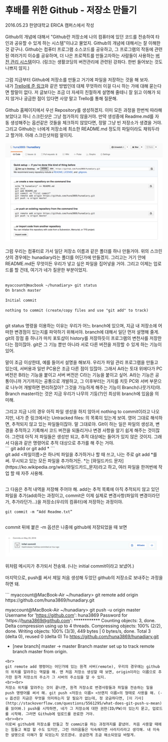 후배를 위한 Github - 저장소 만들기
============
2016.05.23 한양대학교 ERICA 캠퍼스에서 작성
<br>
<br>
Github의 개념에 대해서 "Github란 저장소에 나의 컴퓨터에 있던 코드를 전송하여 타인과 공유할 수 있게 하는 시스템"이냐고 물었지. Github의 개념에 대해서는 잘 이해한 것 같구나. Github는 컴퓨터 프로그램 소스코드를 공유하고, 그 프로그램의 작동에 관련된 여러가지 이슈를 공유하며, 더 나은 프로젝트를 만들고자하는 사람들이 사용하는 [버전 관리 시스템](https://opentutorials.org/course/488/2605)이다. (링크는 생활코딩의 버전관리에 관련된 강좌다. 한번 들어보는 것도 나쁘지 않지.)<br>
<br>
그럼 지금부터 Github에 저장소를 만들고 거기에 파일을 저장하는 것을 해 보자.<br>
내가 [Trello에 준 링크](http://webcache.googleusercontent.com/search?q=cache:DZuZaS_ed_kJ:https://nolboo.github.io/blog/2013/10/06/github-for-beginner/&num=1&client=safari&hl=ko&gl=kr&strip=0&vwsrc=0)와 같은 방법인데 대체 무엇하러 이걸 다시 하는 가에 대해 묻는다면 할말이 없다. 저 글보다는 조금 더 자세히 친절하게 설명해 줄테니 잘 읽고 이해가 되지 않거나 궁금한 점이 있다면 사양 말고 Trello를 통해 질문해.<br>
<br>
Github 홈페이지에서 우선 Repository를 생성하겠지. 이미 모든 과정을 한번씩 따라해 보았다고 하니 스크린샷은 그냥 첨가하지 않을거야. 만약 생성중에 Readme.md를 자동 생성해주는 옵션같은 것들을 체크하지 않았다면, 정말 그냥 빈 저장소가 생겼을 거야. 그리고 Github는 너에게 저장소에 최소한 README.md 정도의 파일이라도 채워두라고 할거야. 아래 스크린샷처럼 말이지. 
<br><br>
<img src="/imgs/github-for-freshman/a.png" width="700"></img><br>
<br>그럼 우리는 컴퓨터로 가서 일단 저장소 이름과 같은 폴더를 하나 만들거야. 위의 스크린샷의 경우에는 hunadiary라는 폴더를 어딘가에 만들겠지. 그리고는 거기 안에 README.md든 무엇이든 우리가 넣고 싶은 파일을 집어넣을 거야. 그리고 이제는 업로드를 할 건데, 여기가 네가 질문한 부분이었지. <br><br>
```
myaccount@macbook ~/hunadiary> git status
On branch master

Initial commit

nothing to commit (create/copy files and use "git add" to track)
```
<br>
git status 명령을 이용하는 이유는 우리가 어느 branch에 있으며, 지금 내 저장소에 어떠한 변경점이 있는지를 파악하기 위해서야. branch에 대해서 일단 먼저 설명해 줄게. git의 장점 중 하나가 마치 포토샵이 history를 저장하듯이 프로그램의 변천사를 저장한다는 점이잖아. git은 그 기능 뿐만 아니라 서로 다른 버전을 저장할 수 있게 하는 기능이 있어. 
<br>
<br>말이 조금 이상한데, 예를 들어서 설명을 해보자. 우리가 파일 관리 프로그램을 만들고 있는데, 서버용과 일반 PC용은 조금 다른 점이 있잖아. 그래서 A라는 토대 위에다가 PC버전은 B라는 기능을 붙이고 서버 버전은 C라는 기능을 붙이고 싶어. A라는 기능은 공통이니까 거기까지는 공통으로 개발하고, 그 이후부터는 가지를 치듯 PC와 서버 부문으로 나누어 개발하면 편리하잖아? 그것을 가능하게 해주는 기능이 Branch(나뭇가지)야. Branch master라는 것은 지금 우리가 나무의 기둥(?)인 최상위 branch에 있음을 의미해. 
<br><br>
그리고 지금 나의 경우 아직 파일 생성을 하지 않아서 nothing to commit이라고 나오지만, 내가 준 링크에서는 Untracked files: 의 목록이 있는게 보여. 영어 그대로 해석하면, 추적되지 않고 있는 파일들이잖아. 말 그대로야. Git이 하는 일은 파일의 생성과, 변경을 추적하고 기록해서 코드 버전을 되돌리거나 변경 사항을 알기 쉽게 해주는 것이잖아. 그런데 아직 저 파일들은 생성만 되고, 추적 대상에는 들어가 있지 않은 것이지. 그래서 다음과 같은 명령어로 추적 대상으로 추가를 해 주는 거야.
<br>
```
git add <filename> or git add *
```
<br>
git add <파일이름>은 하나씩 파일을 추가하거나 할 때 쓰고, 나는 주로 git add *를 써. 무시되고 있는 모든 파일을 추가하거든. *는 [와일드카드 문자](https://ko.wikipedia.org/wiki/와일드카드_문자)라고 하고, 여러 파일을 한꺼번에 작업 할 때 자주 사용해. <br><br>

그 다음은 추적 내역을 저장해 주어야 해. add는 추적 목록에 아직 추적되지 않고 있던 파일을 추가(add)하는 과정이고, commit은 이제 실제로 변경사항(파일의 변경이라던가, 추가라던가...)을 저장소(우리의 컴퓨터)에 저장하는 과정이야.
<br>
```
git commit -m “Add Readme.txt”
```
<br>
commit 뒤에 붙은 -m 옵션은 나중에 github에 저장되었을 때 보면 
<br><br>
<img src="/imgs/github-for-freshman/b.png" width="700"></img>
<br><br>
위처럼 메시지가 추가되서 전송돼. (나는 initial commit이라고 보냈어.)
<br><br>
마지막으로, push를 써서 제일 처음 생성해 두었던 github의 저장소로 보내주는 과정을 하면 돼.
<br><br>
```
myaccount@MacBook-Air ~/hunadiary> git remote add origin https://github.com/huna3869/hunadiary.git

myaccount@MacBook-Air ~/hunadiary> git push -u origin master
Username for 'https://github.com': huna3869
Password for 'https://huna3869@github.com': ************
Counting objects: 3, done.
Delta compression using up to 4 threads.
Compressing objects: 100% (2/2), done.
Writing objects: 100% (3/3), 449 bytes | 0 bytes/s, done.
Total 3 (delta 0), reused 0 (delta 0)
To https://github.com/huna3869/hunadiary.git
 * [new branch]      master -> master
Branch master set up to track remote branch master from origin.
```
<br>
git remote add 명령어는 어딘가에 있는 원격 서버(remote), 우리의 경우에는 github의 위치를 알려주는 역할을 해. 맨 처음 저장소 생성할 때 보면, origin이라는 이름으로 추가한 원격 저장소의 주소가 그 서버의 주소임을 알 수 있지.
<br><br>
저장소 위치를 알려주는 것이 끝나면, 원격 저장소로 변경사항들과 파일을 전송하는 일을 push 명령어를 써서 해. git push <저장소 이름> <브랜치 이름>의 형태로 사용을 해. (-u 옵션은 지금은 무엇을 의미하는지 알 필요가 없는데, 정 궁금하다면, [이 기사](http://stackoverflow.com/questions/5561295/what-does-git-push-u-mean)를 읽어봐.) push를 시작하면, 네가 그 저장소에 대한 권한(ID/PW)이 있는지 묻고, 업로드를 시작해. 그러면 Github에 업로드를 완료한 거야.
<br><br>
이로써 github에 저장소를 만들고 첫 commit을 하는 과정까지를 끝냈어. 처음 사용할 때에는 힘들고 복잡 할 수도 있지만, 그런 어려움들은 익숙해지면 사라지리라고 생각해. 내 미숙한 설명으로 이해가 잘 되었는지 모르겠네. 궁금한게 조금 해소되었길 바랄게.
